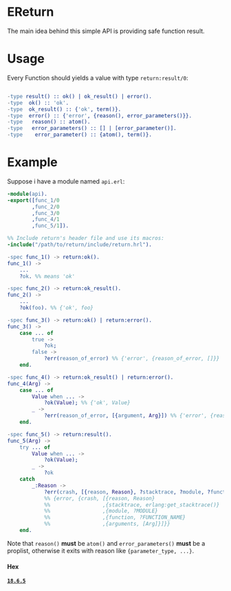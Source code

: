 # EReturn
The main idea behind this simple API is providing safe function result.

# Usage
Every Function should yields a value with type `return:result/0`:  
```erlang

-type result() :: ok() | ok_result() | error().
-type  ok() :: 'ok'.
-type  ok_result() :: {'ok', term()}.
-type  error() :: {'error', {reason(), error_parameters()}}.
-type   reason() :: atom().
-type   error_parameters() :: [] | [error_parameter()].
-type    error_parameter() :: {atom(), term()}.

```

# Example
Suppose i have a module named `api.erl`:  
```erlang
-module(api).
-export([func_1/0
        ,func_2/0
        ,func_3/0
        ,func_4/1
        ,func_5/1]).

%% Include return's header file and use its macros:
-include("/path/to/return/include/return.hrl").

-spec func_1() -> return:ok().
func_1() ->
	...
	?ok. %% means 'ok'

-spec func_2() -> return:ok_result().
func_2() ->
	...
	?ok(foo). %% {'ok', foo}

-spec func_3() -> return:ok() | return:error().
func_3() ->
	case ... of
		true ->
			?ok;
		false ->
			?err(reason_of_error) %% {'error', {reason_of_error, []}}
	end.

-spec func_4() -> return:ok_result() | return:error().
func_4(Arg) ->
	case ... of
		Value when ... ->
			?ok(Value); %% {'ok', Value}
		_ ->
			?err(reason_of_error, [{argument, Arg}]) %% {'error', {reason_of_error, [{argument, Arg}]}}
	end.

-spec func_5() -> return:result().
func_5(Arg) ->
	try ... of
		Value when ... ->
			?ok(Value);
		_ ->
			?ok
	catch
		_:Reason ->
			?err(crash, [{reason, Reason}, ?stacktrace, ?module, ?function, {arguments, [Arg]}]) 
			%% {error, {crash, [{reason, Reason}
		    %%                 ,{stacktrace, erlang:get_stacktrace()}
			%%                 ,{module, ?MODULE}
			%%                 ,{function, ?FUNCTION_NAME}
			%%                 ,{arguments, [Arg]}]}}
	end.
```

Note that `reason()` **must** be `atom()` and `error_parameters()` **must** be a proplist, otherwise it exits with reason like `{parameter_type, ...}`.

#### Hex
[**`18.6.5`**](https://hex.pm/packages/ereturn)
